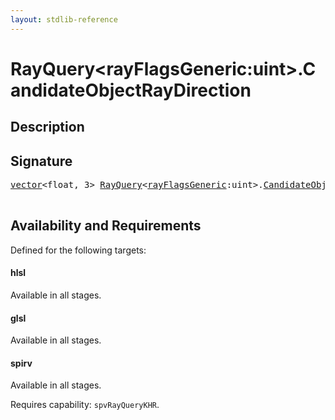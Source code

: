```yaml
---
layout: stdlib-reference
---
```


# RayQuery\<rayFlagsGeneric:uint\>\.CandidateObjectRayDirection

## Description





## Signature 

<pre>
<a href="../../vector/index.html" class="code_type">vector</a>&lt;<span class="code_keyword">float</span>, 3&gt; <a href="../index.html" class="code_type">RayQuery</a>&lt;<a href="../index.html#decl-rayFlagsGeneric" class="code_var">rayFlagsGeneric</a>:<span class="code_keyword">uint</span>&gt;.<a href=".html">CandidateObjectRayDirection</a>();

</pre>

## Availability and Requirements

Defined for the following targets:

#### hlsl
Available in all stages.

#### glsl
Available in all stages.

#### spirv
Available in all stages.

Requires capability: `spvRayQueryKHR`.


